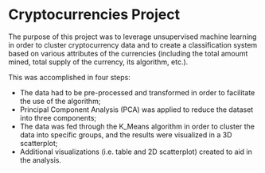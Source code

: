 # Cryptocurrencies Project

The purpose of this project was to leverage unsupervised machine learning in order to cluster cryptocurrency data and to create a classification system based on various attributes of the currencies (including the total amoumt mined, total supply of the currency, its algorithm, etc.).

This was accomplished in four steps:

- The data had to be pre-processed and transformed in order to facilitate the use of the algorithm;
- Principal Component Analysis (PCA) was applied to reduce the dataset into three components;
- The data was fed through the K_Means algorithm in order to cluster the data into specific groups, and the results were visualized in a 3D scatterplot;
- Additional visualizations (i.e. table and 2D scatterplot) created to aid in the analysis.
